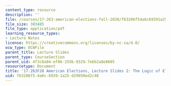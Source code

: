 ```yaml
---
content_type: resource
description: ''
file: /courses/17-263-american-elections-fall-2020/f63206f54a6c69391a25d29950ed2c48_MIT17_263F20_Lec2.pdf
file_size: 383485
file_type: application/pdf
learning_resource_types:
- Lecture Notes
license: https://creativecommons.org/licenses/by-nc-sa/4.0/
ocw_type: OCWFile
parent_title: Lecture Slides
parent_type: CourseSection
parent_uid: 4f3c8a84-ef86-255b-9329-7ebb2a8e8605
resourcetype: Document
title: '17.263F20 American Elections, Lecture Slides 2: The Logic of Electoral Democracy'
uid: f63206f5-4a6c-6939-1a25-d29950ed2c48
---
```

